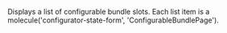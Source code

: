 Displays a list of configurable bundle slots. Each list item is a molecule('configurator-state-form', 'ConfigurableBundlePage').

